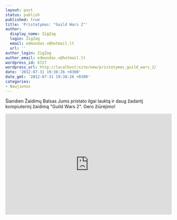 ```yaml
---
layout: post
status: publish
published: true
title: 'Pristatymas: "Guild Wars 2"'
author:
  display_name: ZigZag
  login: ZigZag
  email: edmundas.v@hotmail.lt
  url: ''
author_login: ZigZag
author_email: edmundas.v@hotmail.lt
wordpress_id: 6727
wordpress_url: http://localhost/site/new/pristatymas_guild_wars_2/
date: '2012-07-31 19:38:26 +0300'
date_gmt: '2012-07-31 19:38:26 +0300'
categories:
- Naujienos
---
```

<p>
	&Scaron;iandien Žaidimų Balsas Jums pristato ilgai lauktą ir daug žadantį kompiuterinį žaidimą &quot;Guild Wars 2&quot;. Gero žiūrėjimo!</p>
<p>
	<iframe allowfullscreen="" frameborder="0" height="315" src="http://www.youtube.com/embed/Ep5a_mo3qNc" width="520"></iframe></p>
